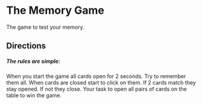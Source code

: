 # The Memory Game

The game to test your memory.
>

## Directions

##### The rules are simple:

When you start the game all cards open for 2 seconds.
Try to remember them all.
When cards are closed start to click on them.
If 2 cards match they stay opened.
If not they close.
Your task to open all pairs of cards on the table to win the game.
